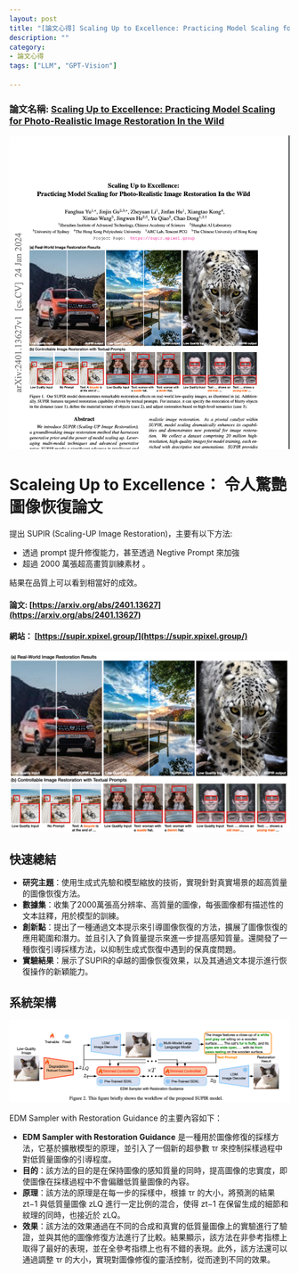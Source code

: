 ```yaml
---
layout: post
title: "[論文心得] Scaling Up to Excellence: Practicing Model Scaling for Photo-Realistic Image Restoration In the Wild"
description: ""
category: 
- 論文心得
tags: ["LLM", "GPT-Vision"]

---
```


### 論文名稱: [Scaling Up to Excellence: Practicing Model Scaling for Photo-Realistic Image Restoration In the Wild](https://arxiv.org/abs/2401.13627)

![image-20240126105037706](../images/2022/image-20240126105037706.png)



# Scaleing Up to Excellence： 令人驚艷圖像恢復論文 

提出 SUPIR (Scaling-UP Image Restoration)，主要有以下方法: 

- 透過 prompt 提升修復能力，甚至透過 Negtive Prompt 來加強
-  超過 2000 萬張超高畫質訓練素材 。 

結果在品質上可以看到相當好的成效。

#### 論文: [https://arxiv.org/abs/2401.13627](https://arxiv.org/abs/2401.13627)

#### 網站： [https://supir.xpixel.group/](https://supir.xpixel.group/)

![image-20240126105147093](../images/2022/image-20240126105147093.png)

## 快速總結

- **研究主題**：使用生成式先驗和模型縮放的技術，實現針對真實場景的超高質量的圖像恢復方法。
- **數據集**：收集了2000萬張高分辨率、高質量的圖像，每張圖像都有描述性的文本註釋，用於模型的訓練。
- **創新點**：提出了一種通過文本提示來引導圖像恢復的方法，擴展了圖像恢復的應用範圍和潛力。並且引入了負質量提示來進一步提高感知質量。還開發了一種恢復引導採樣方法，以抑制生成式恢復中遇到的保真度問題。
- **實驗結果**：展示了SUPIR的卓越的圖像恢復效果，以及其通過文本提示進行恢復操作的新穎能力。



## 系統架構

![image-20240126105141343](../images/2022/image-20240126105141343.png)

 EDM Sampler with Restoration Guidance 的主要內容如下：

- **EDM Sampler with Restoration Guidance** 是一種用於圖像修復的採樣方法，它基於擴散模型的原理，並引入了一個新的超參數 τr 來控制採樣過程中對低質量圖像的引導程度。
- **目的**：該方法的目的是在保持圖像的感知質量的同時，提高圖像的忠實度，即使圖像在採樣過程中不會偏離低質量圖像的內容。
- **原理**：該方法的原理是在每一步的採樣中，根據 τr 的大小，將預測的結果 zt−1 與低質量圖像 zLQ 進行一定比例的混合，使得 zt−1 在保留生成的細節和紋理的同時，也接近於 zLQ。
- **效果**：該方法的效果通過在不同的合成和真實的低質量圖像上的實驗進行了驗證，並與其他的圖像修復方法進行了比較。結果顯示，該方法在非參考指標上取得了最好的表現，並在全參考指標上也有不錯的表現。此外，該方法還可以通過調整 τr 的大小，實現對圖像修復的靈活控制，從而達到不同的效果。
